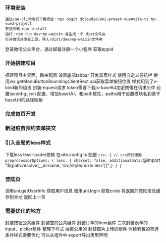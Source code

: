 <!--
 * @Date: 2023-01-06 13:06:55
 * @LastEditors: zhangshuangli
 * @LastEditTime: 2023-01-12 22:07:47
 * @Description: 这是****文件
-->
### 环境安装
    通过vue-cli命令行下载项目：npx degit dcloudio/uni-preset-vue#vite-ts my-vue3-project
    安装依赖 npm install
    运行：npm run dev:mp-weixin 会生成一个 dist文件夹
    打开微信开发者工具，导入/dist/dev/mp-weixin文件夹
登录微信公众平台，通过邮箱注册一个小程序 获取appid

### 开始搭建项目
搭建项目主界面，路由配置
设置底部tabbar
开发首页样式
    使用自定义导航栏
    使用wx.getMenuButtonBoundingClientRect api获取菜单按钮位置
    样式用到了v-bind新的语法
封装request请求
    token需要下载js-base64加密携带在请求头中
设置tsconfig.json 配置，增加baseUrl，和path属性，paths用于设置模块名到基于baseUrl的路径映射

### 完成首页开发

### 新冠疫苗预约表单提交

### 引入全局的less样式
下载less less-loader依赖
在vite.config.ts 配置
`
  css: {
    // css预处理器
    preprocessorOptions: {
      less: {
        charset: false,
        additionalData: `@import "${path.resolve(__dirname, 'src/style/mixin.less')}";`
      }
    }
  }
`
### 登陆页
  调用uni.getUserInfo 获取用户信息
  调用uni.login 获取code
  将返回的登陆信息缓存到本地 返回上一页

### 需要优化的地方
封装按钮公共组件
封装空的公共组件
封装订单的item组件
二次封装表单的 input、picker组件
整理下样式 抽离公用的
封装图片上传的组件
体检套餐的筛选条件样式需要优化
可以从组件中 export导出类型声明